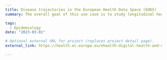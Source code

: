 ```yaml
---
title: Disease trajectories in the European Health Data Space (EHDS)
summary: The overall goal of this use case is to study longitudinal health trajectories - and in particular those leading to cardiometabolic diseases. Furthermore it will assess how these trajectories compare across nationwide registries from France, Norway, Finland and Denmark. This project seeks to define health trajectories as the longitudinal sequence of health-related events (e.g. disease diagnoses, medications and hospitalizations) that precede a main outcome of interest, for example, a myocardial infarction.

tags:
  - Epidemiology
date: "2023-03-01"

# Optional external URL for project (replaces project detail page).
external_link: https://health.ec.europa.eu/ehealth-digital-health-and-care/european-health-data-space_en

---
```

